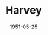 ---
title: Harvey
date: 1951-05-25
closing_date: 1951-06-02
layout: productions
playbill:
Theatre: Theatre Jacksonville
Venue: Little Theatre
cast:
- Cab Driver: Ozzie De Armona
- Dr. Lyman Sanderson: Speed Veal
- Dr. William R. Chumley: Roy Meischner
- Elwood P. Dowd: Jay Harder
- Judge Omar Gaffney: Snick Ogden
- Mrs. Betty Chumley: Grace Ogden
- Mrs. Ethel Chauvenet: Elva Stein
- Myrtle Mae Simmons: Alice Nunn
- Ruth Kelly, R.N.: Norma Barri
- Veta Louise Simmons: Charlotte Ecker
- Wilson: Leonard Tucker
crew:
- Assistant Director: Jean Strickland
- Director: Paul E. Geisenhof
- Light Controls:
  - Su Hawkins
  - Walter Quattlebaum
- Make-up Assistant:
  - Jane Porter
  - Ernestine Taylor
  - Jack Vaughn
  - Tom Radcliff
- Make-up Chairman: Richard Kaszner
- Properties Assistant:
  - Laurel Barton
  - Sue Miller
- Properties Chairman:
  - Edna Spindel
  - Margaret Lafferty
- Set and Technical Direction: Pete House
- Set Construction and Painting:
  - Larry Zell
  - Walter Quattlebaum
  - Bill Gibbs
  - Budd Porter
  - Elva Stein
  - Vivian Stein
  - Edna Spindel
  - Midge Veal
  - Laurel Barton
  - Alice Nunn
  - Harry Richard
  - Harry Nevel
  - Ozzie De Armona
- Sound: Eileen Henry
- Stage Manager: Larry Zell
- Wardrobe Assistant:
  - Margaret Fairweather
  - Karen O'Shaughnessy
  - Grace Ogden
  - Edythe Price
- Wardrobe Chairman: Eula Mae Snow
orchestra:
---